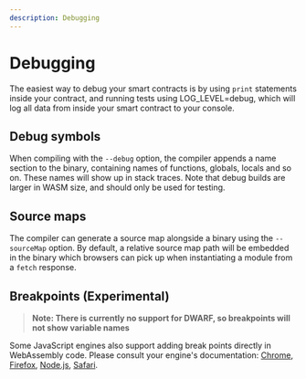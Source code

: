 ```yaml
---
description: Debugging
---
```


# Debugging

The easiest way to debug your smart contracts is by using `print` statements inside your contract, and running tests using LOG_LEVEL=debug, which will log all data from inside your smart contract to your console. 

## Debug symbols

When compiling with the `--debug` option, the compiler appends a name section to the binary, containing names of functions, globals, locals and so on. These names will show up in stack traces. Note that debug builds are larger in WASM size, and should only be used for testing.

## Source maps

The compiler can generate a source map alongside a binary using the `--sourceMap` option. By default, a relative source map path will be embedded in the binary which browsers can pick up when instantiating a module from a `fetch` response.

## Breakpoints (Experimental)

> **Note: There is currently no support for DWARF, so breakpoints will not show variable names**

Some JavaScript engines also support adding break points directly in WebAssembly code. Please consult your engine's documentation: [Chrome](https://developers.google.com/web/tools/chrome-devtools/javascript/breakpoints), [Firefox](https://developer.mozilla.org/en-US/docs/Tools/Debugger/How_to/Set_a_breakpoint), [Node.js](https://nodejs.org/api/debugger.html), [Safari](https://support.apple.com/de-de/guide/safari-developer/dev5e4caf347/mac).